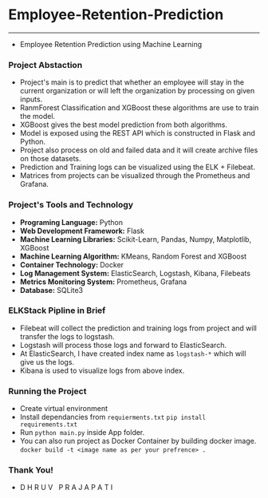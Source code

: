 # Employee-Retention-Prediction
----
- Employee Retention Prediction using Machine Learning

### Project Abstaction
- Project's main is to predict that whether an employee will stay in the current organization or will left the organization by processing on given inputs.
- RanmForest Classification and XGBoost these algorithms are use to train the model.
- XGBoost gives the best model prediction from both algorithms.
- Model is exposed using the REST API which is constructed in Flask and Python.
- Project also process on old and failed data and it will create archive files on those datasets.
- Prediction and Training logs can be visualized using the ELK + Filebeat.
- Matrices from projects can be visualized through the Prometheus and Grafana.

### Project's Tools and Technology
- **Programing Language:** Python
- **Web Development Framework:** Flask
- **Machine Learning Libraries:** Scikit-Learn, Pandas, Numpy, Matplotlib, XGBoost
- **Machine Learning Algorithm:** KMeans, Random Forest and XGBoost
- **Container Technology:** Docker
- **Log Management System:** ElasticSearch, Logstash, Kibana, Filebeats
- **Metrics Monitoring System:** Prometheus, Grafana
- **Database:** SQLite3

### ELKStack Pipline in Brief
- Filebeat will collect the prediction and training logs from project and will transfer the logs to logstash.
- Logstash will process those logs and forward to ElasticSearch.
- At ElasticSearch, I have created index name as `logstash-*` which will give us the logs.
- Kibana is used to visualize logs from above index.

### Running the Project
- Create virtual environment
- Install dependancies from `requierments.txt`
    `pip install requirements.txt`
- Run `python main.py` inside App folder.
- You can also run project as Docker Container by building docker image.
    `docker build -t <image name as per your prefrence> .`

### Thank You!
- D H R U V &nbsp; P R A J A P A T I